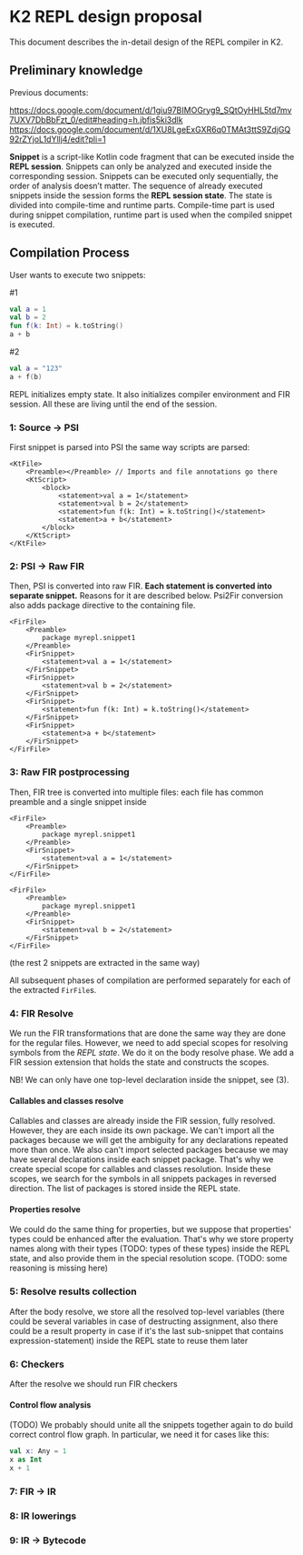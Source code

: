 # K2 REPL design proposal

This document describes the in-detail design of the REPL compiler in K2.


## Preliminary knowledge

Previous documents:

https://docs.google.com/document/d/1giu97BIMOGryg9_SQtOyHHL5td7mv7UXV7DbBbFzt_0/edit#heading=h.jbfis5ki3dlk
https://docs.google.com/document/d/1XU8LgeExGXR6q0TMAt3ttS9ZdjGQ92rZYjoL1dYllj4/edit?pli=1



**Snippet** is a script-like Kotlin code fragment that can be executed inside the **REPL session**. Snippets can only be analyzed and executed inside the corresponding session. Snippets can be executed only sequentially, the order of analysis doesn’t matter. The sequence of already executed snippets inside the session forms the **REPL session state**. The state is divided into compile-time and runtime parts. Compile-time part is used during snippet compilation, runtime part is used when the compiled snippet is executed.


## Compilation Process

User wants to execute two snippets:

#1
```kotlin
val a = 1
val b = 2
fun f(k: Int) = k.toString()
a + b
```

#2
```kotlin
val a = "123"
a + f(b)
```

REPL initializes empty state. It also initializes compiler environment and FIR session.
All these are living until the end of the session.

### 1: Source -> PSI

First snippet is parsed into PSI the same way scripts are parsed:
```
<KtFile>
    <Preamble></Preamble> // Imports and file annotations go there
    <KtScript>
        <block>
            <statement>val a = 1</statement>
            <statement>val b = 2</statement>
            <statement>fun f(k: Int) = k.toString()</statement>
            <statement>a + b</statement>
        </block>
    </KtScript>
</KtFile>
```

### 2: PSI -> Raw FIR

Then, PSI is converted into raw FIR. **Each statement is converted into separate snippet.**
Reasons for it are described below.
Psi2Fir conversion also adds package directive to the containing file.

```
<FirFile>
    <Preamble>
        package myrepl.snippet1
    </Preamble>
    <FirSnippet>
        <statement>val a = 1</statement>
    </FirSnippet>
    <FirSnippet>
        <statement>val b = 2</statement>
    </FirSnippet>
    <FirSnippet>
        <statement>fun f(k: Int) = k.toString()</statement>
    </FirSnippet>
    <FirSnippet>
        <statement>a + b</statement>
    </FirSnippet>
</FirFile>
```

### 3: Raw FIR postprocessing

Then, FIR tree is converted into multiple files: each file has common preamble and a single snippet inside

```
<FirFile>
    <Preamble>
        package myrepl.snippet1
    </Preamble>
    <FirSnippet>
        <statement>val a = 1</statement>
    </FirSnippet>
</FirFile>
```

```
<FirFile>
    <Preamble>
        package myrepl.snippet1
    </Preamble>
    <FirSnippet>
        <statement>val b = 2</statement>
    </FirSnippet>
</FirFile>
```
(the rest 2 snippets are extracted in the same way)

All subsequent phases of compilation are performed separately for each of the extracted `FirFile`s.

### 4: FIR Resolve

We run the FIR transformations that are done the same way they are done for the
regular files. However, we need to add special scopes for resolving symbols from the
*REPL state*. We do it on the body resolve phase. We add a FIR session extension that holds the state
and constructs the scopes.

NB! We can only have one top-level declaration inside the snippet, see (3).

#### Callables and classes resolve
Callables and classes are already inside the FIR session, fully resolved.
However, they are each inside its own package. We can't import all the packages because we
will get the ambiguity for any declarations repeated more than once. We also can't import selected
packages because we may have several declarations inside each snippet package. That's why we create
special scope for callables and classes resolution. Inside these scopes, we search for the symbols
in all snippets packages in reversed direction. The list of packages is stored inside the REPL state.

#### Properties resolve
We could do the same thing for properties, but we suppose that properties' types could be
enhanced after the evaluation. That's why we store property names along with their types (TODO: types of these types)
inside the REPL state, and also provide them in the special resolution scope.
(TODO: some reasoning is missing here)

### 5: Resolve results collection

After the body resolve, we store all the resolved top-level variables
(there could be several variables in case of destructing assignment, also there could
be a result property in case if it's the last sub-snippet that contains expression-statement)
inside the REPL state to reuse them later

### 6: Checkers

After the resolve we should run FIR checkers

#### Control flow analysis

(TODO) We probably should unite all the snippets together again to do build correct control flow graph.
In particular, we need it for cases like this:

```kotlin
val x: Any = 1
x as Int
x + 1
```

### 7: FIR -> IR

### 8: IR lowerings

### 9: IR -> Bytecode
